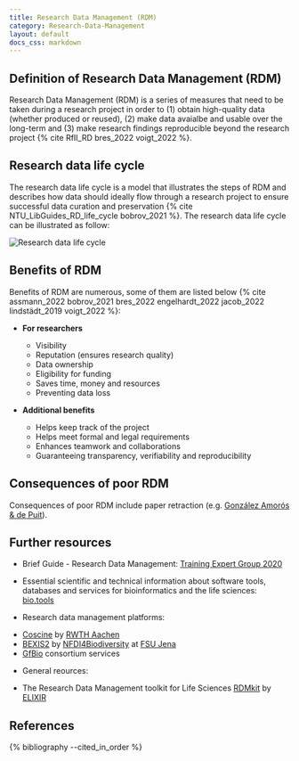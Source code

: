 ```yaml
---
title: Research Data Management (RDM)
category: Research-Data-Management
layout: default
docs_css: markdown
---
```

## Definition of Research Data Management (RDM)
Research Data Management (RDM) is a series of measures that need to be taken during a research project in order to (1) obtain high-quality data (whether produced or reused), (2) make data avaialbe and usable over the long-term and (3) make research findings reproducible beyond the research project {% cite RfII_RD bres_2022 voigt_2022 %}.

## Research data life cycle
The research data life cycle is a model that illustrates the steps of RDM and describes how data should ideally flow through a research project to ensure successful data curation and preservation {% cite NTU_LibGuides_RD_life_cycle bobrov_2021 %}. The research data life cycle can be illustrated as follow: 

![Research data life cycle](/nfdi4microbiota-knowledge-base/assets/img/research_data_life_cycle.png)

## Benefits of RDM

Benefits of RDM are numerous, some of them are listed below {% cite assmann_2022 bobrov_2021 bres_2022 engelhardt_2022 jacob_2022 lindstädt_2019 voigt_2022 %}:

* **For researchers**
    * Visibility
    * Reputation (ensures research quality)
    * Data ownership
    * Eligibility for funding
    * Saves time, money and resources
    * Preventing data loss

* **Additional benefits**
    * Helps keep track of the project
    * Helps meet formal and legal requirements
    * Enhances teamwork and collaborations
    * Guaranteeing transparency, verifiability and reproducibility

## Consequences of poor RDM
Consequences of poor RDM include paper retraction (e.g. [González Amorós & de Puit](https://doi.org/10.1016/j.scijus.2015.04.005)).

## Further resources
* Brief Guide - Research Data Management: [Training Expert Group 2020](https://doi.org/10.5281/zenodo.4000989)
* Essential scientific and technical information about software tools, databases and services for bioinformatics and the life sciences: [bio.tools](https://bio.tools/)
  
* Research data management platforms:
- [Coscine](https://coscine.de/) by [RWTH Aachen](https://www.rwth-aachen.de)
- [BEXIS2](https://demo.bexis2.uni-jena.de) by [NFDI4Biodiversity](https://www.nfdi4biodiversity.org/en/) at [FSU Jena](https://www.uni-jena.de)
- [GfBio](https://www.gfbio.org) consortium services
  
* General reources:
- The Research Data Management toolkit for Life Sciences [RDMkit](https://rdmkit.elixir-europe.org) by [ELIXIR](https://elixir-europe.org)

## References
{% bibliography --cited_in_order %}
